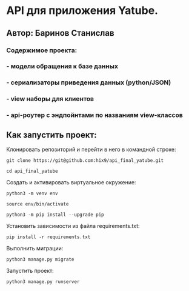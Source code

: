 # API для приложения Yatube.
## Автор: Баринов Станислав
### Содержимое проекта:
### - модели обращения к базе данных
### - сериализаторы приведения данных (python/JSON)
### - view наборы для клиентов
### - api-роутер с эндпойнтами по названиям view-классов
## Как запустить проект:

Клонировать репозиторий и перейти в него в командной строке:

```
git clone https://git@github.com:hix9/api_final_yatube.git
```

```
cd api_final_yatube
```

Cоздать и активировать виртуальное окружение:

```
python3 -m venv env
```

```
source env/bin/activate
```

```
python3 -m pip install --upgrade pip
```

Установить зависимости из файла requirements.txt:

```
pip install -r requirements.txt
```

Выполнить миграции:

```
python3 manage.py migrate
```

Запустить проект:

```
python3 manage.py runserver
```